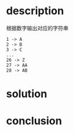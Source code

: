 # description

根据数字输出对应的字符串

```
1 -> A
2 -> B
3 -> C
...
26 -> Z
27 -> AA
28 -> AB
```

# solution



# conclusion

